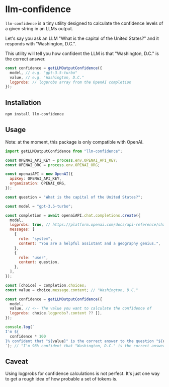 # llm-confidence

`llm-confidence` is a tiny utility designed to calculate the confidence levels
of a given string in an LLMs output.

Let's say you ask an LLM "What is the capital of the United States?" and it
responds with "Washington, D.C.".

This utility will tell you how confident the LLM is that "Washington, D.C." is
the correct answer.

```javascript
const confidence = getLLMOutputConfidence({
  model, // e.g. "gpt-3.5-turbo"
  value, // e.g. "Washington, D.C."
  logprobs: // logprobs array from the OpenAI completion
});
```

## Installation

```bash
npm install llm-confidence
```

## Usage

Note: at the moment, this package is only compatible with OpenAI.

```javascript
import getLLMOutputConfidence from "llm-confidence";

const OPENAI_API_KEY = process.env.OPENAI_API_KEY;
const OPENAI_ORG = process.env.OPENAI_ORG;

const openaiAPI = new OpenAI({
  apiKey: OPENAI_API_KEY,
  organization: OPENAI_ORG,
});

const question = "What is the capital of the United States?";

const model = "gpt-3.5-turbo";

const completion = await openaiAPI.chat.completions.create({
  model,
  logprobs: true, // https://platform.openai.com/docs/api-reference/chat/create#chat-create-logprobs
  messages: [
    {
      role: "system",
      content: "You are a helpful assistant and a geography genius.",
    },
    {
      role: "user",
      content: question,
    },
  ],
});

const [choice] = completion.choices;
const value = choice.message.content; // "Washington, D.C."

const confidence = getLLMOutputConfidence({
  model,
  value, // <-- The value you want to calculate the confidence of
  logprobs: choice.logprobs?.content ?? [],
});

console.log(`
I'm ${
  confidence * 100
}% confident that "${value}" is the correct answer to the question "${question}".
`); // "I'm 98% confident that "Washington, D.C." is the correct answer to the question "What is the capital of the United States?".
```

## Caveat

Using logprobs for confidence calculations is not perfect. It's just one way to
get a rough idea of how probable a set of tokens is.
